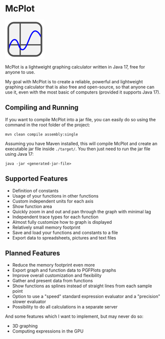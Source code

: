 # McPlot

![McPlot Logo](mcplot-logo.svg)

McPlot is a lightweight graphing calculator written in Java 17, free for anyone to use.

My goal with McPlot is to create a reliable, powerful and lightweight graphing calculator that is also free and
open-source, so that anyone can use it, even with the most basic of computers (provided it supports Java 17).

## Compiling and Running

If you want to compile McPlot into a jar file, you can easily do so using the command in the root folder of the project:

```
mvn clean compile assembly:single
```

Assuming you have Maven installed, this will compile McPlot and create an executable jar file inside ```./target/```.
You then just need to run the jar file using Java 17:

```
java -jar <generated-jar-file>
```

## Supported Features

* Definition of constants
* Usage of your functions in other functions
* Custom independent units for each axis
* Show function area
* Quickly zoom in and out and pan through the graph with minimal lag
* Independent trace types for each function
* Almost fully customize how to graph is displayed
* Relatively small memory footprint
* Save and load your functions and constants to a file
* Export data to spreadsheets, pictures and text files

## Planned Features

* Reduce the memory footprint even more
* Export graph and function data to PGFPlots graphs
* Improve overall customization and flexibility
* Gather and present data from functions
* Show functions as splines instead of straight lines from each sample point
* Option to use a "speed" standard expression evaluator and a "precision" slower evaluator
* Possibility to do all calculations in a separate server

And some features which I want to implement, but may never do so:

* 3D graphing
* Computing expressions in the GPU
